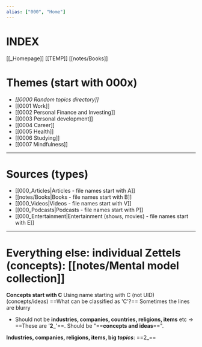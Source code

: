 ```yaml
---
alias: ["000", "Home"]
---
```

# INDEX
[[_Homepage]]
[[TEMP]]
[[notes/Books]]
# Themes (start with 000x)
- *[[0000 Random topics directory]]*
- [[0001 Work]]
- [[0002 Personal Finance and Investing]]
- [[0003 Personal development]]
- [[0004 Career]]
- [[0005 Health]]
- [[0006 Studying]]
- [[0007 Mindfulness]]
___
# Sources (types)
- [[000_Articles|Articles - file names start with A]]
- [[notes/Books|Books - file names start with B]] 
- [[000_Videos|Videos - file names start with V]]
- [[000_Podcasts|Podcasts - file names start with P]]
- [[000_Entertainment|Entertainment (shows, movies) - file names start with E]]
___
# Everything else: individual Zettels (concepts): [[notes/Mental model collection]]
**Concepts start with C**
Using name starting with C (not UID)
(concepts/ideas)
==What can be classified as 'C'?== Sometimes the lines are blurry
- Should not be **industries, companies, countries, religions, items** etc → ==These are '**2_**'==. Should be "==**concepts and ideas**==". 

**Industries, companies, religions, items, big *topics***: ==2_==
